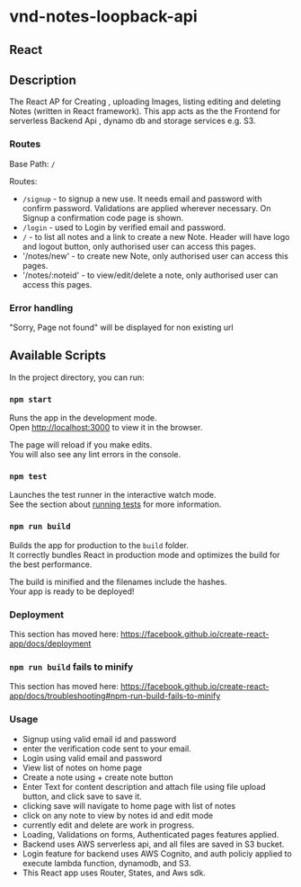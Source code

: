 # vnd-notes-loopback-api

## React

## Description

The React AP for Creating , uploading Images, listing editing and deleting Notes (written in React framework). This app acts as the the Frontend for serverless Backend Api , dynamo db and storage services e.g. S3.

### Routes

Base Path: `/`

Routes:
-  `/signup` - to signup a new use. It needs email  and password with confirm password. Validations are applied wherever necessary. On Signup a confirmation code page is shown.
-  `/login` - used to Login by verified email and password.
-  `/` - to list all notes and a link to create a new Note. Header will have logo and logout button, only authorised user can access this pages.
-  '/notes/new' - to create new Note, only authorised user can access this pages.
-  '/notes/:noteid' - to view/edit/delete a note, only authorised user can access this pages.

### Error handling

"Sorry, Page not found" will be displayed for non existing url


## Available Scripts

In the project directory, you can run:

### `npm start`

Runs the app in the development mode.<br>
Open [http://localhost:3000](http://localhost:3000) to view it in the browser.

The page will reload if you make edits.<br>
You will also see any lint errors in the console.

### `npm test`

Launches the test runner in the interactive watch mode.<br>
See the section about [running tests](https://facebook.github.io/create-react-app/docs/running-tests) for more information.

### `npm run build`

Builds the app for production to the `build` folder.<br>
It correctly bundles React in production mode and optimizes the build for the best performance.

The build is minified and the filenames include the hashes.<br>
Your app is ready to be deployed!

### Deployment

This section has moved here: https://facebook.github.io/create-react-app/docs/deployment

### `npm run build` fails to minify

This section has moved here: https://facebook.github.io/create-react-app/docs/troubleshooting#npm-run-build-fails-to-minify

### Usage

- Signup using valid email id and password
- enter the verification code sent to your email.
- Login using valid email and password
- View list of notes on home page
- Create a note using + create note button
- Enter Text for content description and attach file using file upload button, and click save to save it.
- clicking save will navigate to home page with list of notes
- click on any note to view by notes id and edit mode
- currently edit and delete are work in progress.
- Loading, Validations on forms, Authenticated pages features applied.
- Backend uses AWS serverless api, and all files are saved in S3 bucket.
- Login feature for backend uses AWS Cognito, and auth policiy applied to execute lambda function, dynamodb, and S3.
- This React app uses Router, States, and Aws sdk.


